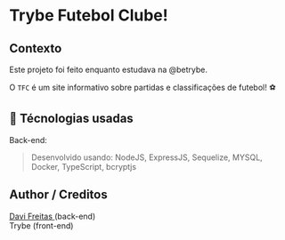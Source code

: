 # Trybe Futebol Clube!

## Contexto
Este projeto foi feito enquanto estudava na @betrybe.

O `TFC` é um site informativo sobre partidas e classificações de futebol! ⚽️

## :wrench: Técnologias usadas

Back-end:
  > Desenvolvido usando: NodeJS, ExpressJS, Sequelize, MYSQL, Docker, TypeScript, bcryptjs

## Author / Creditos
<p><a href="https://github.com/datavinny">Davi Freitas </a>(back-end)
  <br>
Trybe (front-end)</p>
